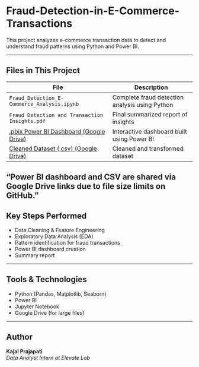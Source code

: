 # Fraud-Detection-in-E-Commerce-Transactions


This project analyzes e-commerce transaction data to detect and understand fraud patterns using Python and Power BI.

---

## Files in This Project

| File | Description |
|------|-------------|
| `Fraud_Detection_E-Commerce_Analysis.ipynb` | Complete fraud detection analysis using Python |
| `Fraud Detection and Transaction Insights.pdf` | Final summarized report of insights |
| [.pbix Power BI Dashboard (Google Drive)](https://drive.google.com/file/d/1IOGc5sxWDTbKk8Ghb5oXcQxrkA_yt5Ei/view?usp=sharing) | Interactive dashboard built using Power BI |
| [Cleaned Dataset (.csv) (Google Drive)](https://drive.google.com/file/d/1bXfY59lCcAf1Jh0LpBDMYvhYVHFdMfEd/view?usp=sharing) | Cleaned and transformed dataset |
“Power BI dashboard and CSV are shared via Google Drive links due to file size limits on GitHub.”
---

## Key Steps Performed

- Data Cleaning & Feature Engineering
- Exploratory Data Analysis (EDA)
- Pattern identification for fraud transactions
- Power BI dashboard creation
- Summary report

---

## Tools & Technologies

- Python (Pandas, Matplotlib, Seaborn)
- Power BI
- Jupyter Notebook
- Google Drive (for large files)

---

## Author

**Kajal Prajapati**  
_Data Analyst Intern at Elevate Lab_



